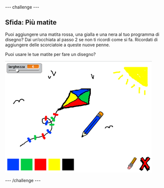 --- challenge ---

## Sfida: Più matite

Puoi aggiungere una matita rossa, una gialla e una nera al tuo programma di disegno? Dai un’occhiata al passo 2 se non ti ricordi come si fa. Ricordati di aggiungere delle scorciatoie a queste nuove penne.

Puoi usare le tue matite per fare un disegno?

![screenshot](images/paint-final.png)

--- /challenge ---